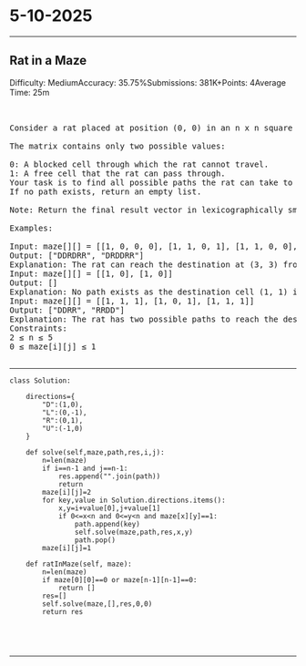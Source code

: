 # 5-10-2025
---
## Rat in a Maze
Difficulty: MediumAccuracy: 35.75%Submissions: 381K+Points: 4Average Time: 25m

<pre>


Consider a rat placed at position (0, 0) in an n x n square matrix maze[][]. The rat's goal is to reach the destination at position (n-1, n-1). The rat can move in four possible directions: 'U'(up), 'D'(down), 'L' (left), 'R' (right).

The matrix contains only two possible values:

0: A blocked cell through which the rat cannot travel.
1: A free cell that the rat can pass through.
Your task is to find all possible paths the rat can take to reach the destination, starting from (0, 0) and ending at (n-1, n-1), under the condition that the rat cannot revisit any cell along the same path. Furthermore, the rat can only move to adjacent cells that are within the bounds of the matrix and not blocked.
If no path exists, return an empty list.

Note: Return the final result vector in lexicographically smallest order.

Examples:

Input: maze[][] = [[1, 0, 0, 0], [1, 1, 0, 1], [1, 1, 0, 0], [0, 1, 1, 1]]
Output: ["DDRDRR", "DRDDRR"]
Explanation: The rat can reach the destination at (3, 3) from (0, 0) by two paths - DRDDRR and DDRDRR, when printed in sorted order we get DDRDRR DRDDRR.
Input: maze[][] = [[1, 0], [1, 0]]
Output: []
Explanation: No path exists as the destination cell (1, 1) is blocked.
Input: maze[][] = [[1, 1, 1], [1, 0, 1], [1, 1, 1]]
Output: ["DDRR", "RRDD"]
Explanation: The rat has two possible paths to reach the destination: DDRR and RRDD.
Constraints:
2 ≤ n ≤ 5
0 ≤ maze[i][j] ≤ 1

</pre>

---
```
class Solution:
    
    directions={
        "D":(1,0),
        "L":(0,-1),
        "R":(0,1),
        "U":(-1,0)
    }
    
    def solve(self,maze,path,res,i,j):
        n=len(maze)
        if i==n-1 and j==n-1:
            res.append("".join(path))
            return
        maze[i][j]=2
        for key,value in Solution.directions.items():
            x,y=i+value[0],j+value[1]
            if 0<=x<n and 0<=y<n and maze[x][y]==1:
                path.append(key)
                self.solve(maze,path,res,x,y)
                path.pop()
        maze[i][j]=1

    def ratInMaze(self, maze):
        n=len(maze)
        if maze[0][0]==0 or maze[n-1][n-1]==0:
            return []
        res=[]
        self.solve(maze,[],res,0,0)
        return res
        

        
        
```
---
